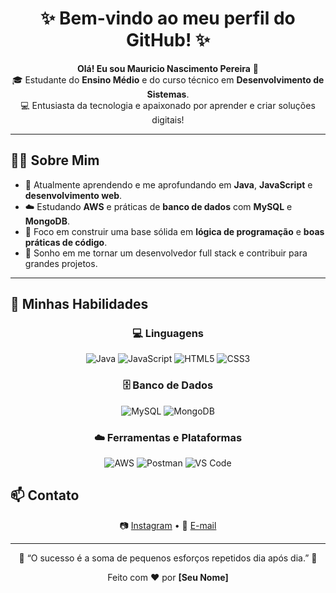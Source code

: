 <!-- Banner ou Título -->
<h1 align="center">✨ Bem-vindo ao meu perfil do GitHub! ✨</h1>

<p align="center">
  <b>Olá! Eu sou Mauricio Nascimento Pereira</b> 👋 <br>
  🎓 Estudante do <b>Ensino Médio</b> e do curso técnico em <b>Desenvolvimento de Sistemas</b>. <br>
  💻 Entusiasta da tecnologia e apaixonado por aprender e criar soluções digitais!
</p>

---

## 👨‍💻 Sobre Mim

- 🌱 Atualmente aprendendo e me aprofundando em **Java**, **JavaScript** e **desenvolvimento web**.  
- ☁️ Estudando **AWS** e práticas de **banco de dados** com **MySQL** e **MongoDB**.  
- 🧠 Foco em construir uma base sólida em **lógica de programação** e **boas práticas de código**.  
- 🚀 Sonho em me tornar um desenvolvedor full stack e contribuir para grandes projetos.  

---

## 🧰 Minhas Habilidades

<div align="center">

### 💻 Linguagens
![Java](https://img.shields.io/badge/Java-ED8B00?style=for-the-badge&logo=openjdk&logoColor=white)
![JavaScript](https://img.shields.io/badge/JavaScript-F7DF1E?style=for-the-badge&logo=javascript&logoColor=black)
![HTML5](https://img.shields.io/badge/HTML5-E34F26?style=for-the-badge&logo=html5&logoColor=white)
![CSS3](https://img.shields.io/badge/CSS3-1572B6?style=for-the-badge&logo=css3&logoColor=white)

### 🗄️ Banco de Dados
![MySQL](https://img.shields.io/badge/MySQL-005C84?style=for-the-badge&logo=mysql&logoColor=white)
![MongoDB](https://img.shields.io/badge/MongoDB-4EA94B?style=for-the-badge&logo=mongodb&logoColor=white)

### ☁️ Ferramentas e Plataformas
![AWS](https://img.shields.io/badge/AWS-232F3E?style=for-the-badge&logo=amazon-aws&logoColor=white)
![Postman](https://img.shields.io/badge/Postman-FF6C37?style=for-the-badge&logo=postman&logoColor=white)
![VS Code](https://img.shields.io/badge/VS%20Code-007ACC?style=for-the-badge&logo=visual-studio-code&logoColor=white)

</div>


## 📫 Contato

<p align="center">
  📷 <a href="#" target="mauricio__np">Instagram</a>  
  •  
  📧 <a href="mailto:mauricioestudos268@gmail.com">E-mail</a>
</p>

---

<p align="center">
  🌟 “O sucesso é a soma de pequenos esforços repetidos dia após dia.” 🌟
</p>

<p align="center">
  Feito com ❤️ por <b>[Seu Nome]</b>
</p>
